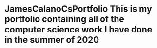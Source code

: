 # JamesCalanoCsPortfolio This is my portfolio containing all of the computer science work I have done in the summer of 2020

